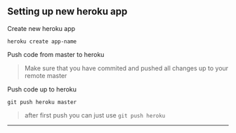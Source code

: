 ## Setting up new heroku app

Create new heroku app

```heroku create app-name```

Push code from master to heroku

>Make sure that you have commited and pushed all changes up to your remote master

Push code up to heroku

```git push heroku master```

>after first push you can just use ```git push heroku```


-------
